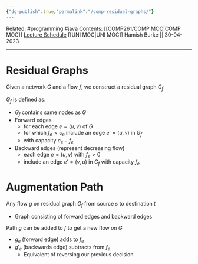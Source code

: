 ```yaml
---
{"dg-publish":true,"permalink":"/comp-residual-graphs/"}
---
```


Related: #programming #java 
Contents: [[COMP261/COMP MOC\|COMP MOC]]
[Lecture Schedule](https://ecs.wgtn.ac.nz/Courses/COMP261_2023T1/LectureSchedule)
[[UNI MOC\|UNI MOC]]
Hamish Burke || 30-04-2023
***

# Residual Graphs

Given a network $G$ and a flow $f$, we construct a residual graph $G_f$

$G_f$ is defined as:
- $G_f$ contains same nodes as $G$
- Forward edges
	- for each edge $e=(u,v)$ of $G$ 
	- for which $f_e < c_e$ include an edge $e' = (u,v)$ in $G_f$
	- with capacity $c_e - f_e$
- Backward edges (represent decreasing flow)
	- each edge $e = (u,v)$ with $f_e > 0$
	- include an edge $e' = (v,u)$ in $G_f$ with capacity $f_e$

# Augmentation Path

Any flow $g$ on residual graph $G_f$ from source $s$ to destination $t$

- Graph consisting of forward edges and backward edges

Path $g$ can be added to $f$ to get a new flow on $G$
- $g_e$ (forward edge) adds to $f_e$
- $g'_e$ (backwards edge) subtracts from $f_e$ 
	- Equivalent of reversing our previous decision






